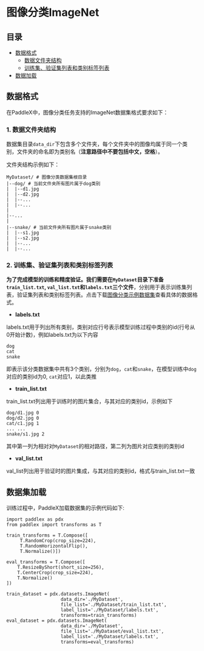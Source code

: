 # 图像分类ImageNet

## 目录

* [数据格式](#1)
  * [数据文件夹结构](#11)
  * [训练集、验证集列表和类别标签列表](#12)
* [数据加载](#2)

## <h2 id="1">数据格式</h2>

在PaddleX中，图像分类任务支持的ImageNet数据集格式要求如下：

### <h3 id="11">1. 数据文件夹结构</h3>

数据集目录`data_dir`下包含多个文件夹，每个文件夹中的图像均属于同一个类别，文件夹的命名即为类别名（**注意路径中不要包括中文，空格**）。

文件夹结构示例如下：

```
MyDataset/ # 图像分类数据集根目录
|--dog/ # 当前文件夹所有图片属于dog类别
|  |--d1.jpg
|  |--d2.jpg
|  |--...
|  |--...
|
|--...
|
|--snake/ # 当前文件夹所有图片属于snake类别
|  |--s1.jpg
|  |--s2.jpg
|  |--...
|  |--...
```

### <h3 id="12">2. 训练集、验证集列表和类别标签列表</h3>

**为了完成模型的训练和精度验证。我们需要在`MyDataset`目录下准备`train_list.txt`, `val_list.txt`和`labels.txt`三个文件**，分别用于表示训练集列表，验证集列表和类别标签列表。点击下载[图像分类示例数据集](https://bj.bcebos.com/paddlex/datasets/vegetables_cls.tar.gz)查看具体的数据格式。


* **labels.txt**  

labels.txt用于列出所有类别，类别对应行号表示模型训练过程中类别的id(行号从0开始计数)，例如labels.txt为以下内容
```
dog
cat
snake
```
即表示该分类数据集中共有3个类别，分别为`dog`，`cat`和`snake`，在模型训练中`dog`对应的类别id为0, `cat`对应1，以此类推

* **train_list.txt**  

train_list.txt列出用于训练时的图片集合，与其对应的类别id，示例如下
```
dog/d1.jpg 0
dog/d2.jpg 0
cat/c1.jpg 1
... ...
snake/s1.jpg 2
```
其中第一列为相对对`MyDataset`的相对路径，第二列为图片对应类别的类别id

* **val_list.txt**  

val_list列出用于验证时的图片集成，与其对应的类别id，格式与train_list.txt一致

## <h2 id="2">数据集加载</h2>

训练过程中，PaddleX加载数据集的示例代码如下:

```
import paddlex as pdx
from paddlex import transforms as T

train_transforms = T.Compose([
     T.RandomCrop(crop_size=224),
     T.RandomHorizontalFlip(),
     T.Normalize()])

eval_transforms = T.Compose([
    T.ResizeByShort(short_size=256),
    T.CenterCrop(crop_size=224),
    T.Normalize()
])

train_dataset = pdx.datasets.ImageNet(
                    data_dir='./MyDataset',
                    file_list='./MyDataset/train_list.txt',
                    label_list='./MyDataset/labels.txt',
                    transforms=train_transforms)
eval_dataset = pdx.datasets.ImageNet(
                    data_dir='./MyDataset',
                    file_list='./MyDataset/eval_list.txt',
                    label_list='./MyDataset/labels.txt',
                    transforms=eval_transforms)
```
